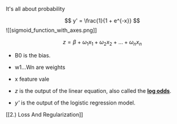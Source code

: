 
It's all about probability 


$$
y' = \frac{1}{1 + e^{-x}}
$$
![[sigmoid_function_with_axes.png]]

$$
z = \beta + \omega_1 x_1 + \omega_2 x_2 + \dots + \omega_n x_n 
$$

- B0 is the bias.
- w1...Wn are weights
- x feature vale

- _z_ is the output of the linear equation, also called the [**log odds**](https://developers.google.com/machine-learning/glossary#log-odds).
- _y'_ is the output of the logistic regression model.

[[2.) Loss And Regularization]]